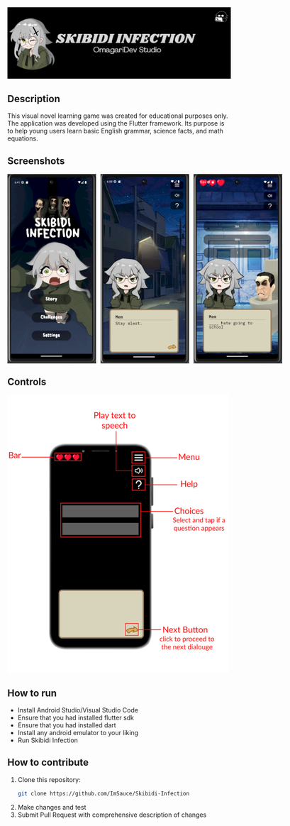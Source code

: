 <div align="center">
  <img src="screenshots/Skibidi Infection Banner.png" alt="Skibidi Infection"/>
</div>


## Description
This visual novel learning game was created for educational purposes only. The application was developed using the Flutter framework. Its purpose is to help young users learn basic English grammar, science facts, and math equations.

## Screenshots
<div style="display: flex; gap: 10px;">
    <img src="screenshots/Picture1.png" alt="Home" style="width: 200px; " />
    <img src="screenshots/Picture2.png" alt="sample" style="width: 200px; " />
    <img src="screenshots/Picture4.png" alt="sample" style="width: 200px; " />
</div>


## Controls

 <img src="screenshots/Picture3.png" alt="controls" style="width:500px; " />
 

## How to run

- Install Android Studio/Visual Studio Code
- Ensure that you had installed flutter sdk
- Ensure that you had installed dart
- Install any android emulator to your liking
- Run Skibidi Infection




## How to contribute
1. Clone this repository:
    ```bash
    git clone https://github.com/ImSauce/Skibidi-Infection
    ```
2. Make changes and test
3. Submit Pull Request with comprehensive description of changes
